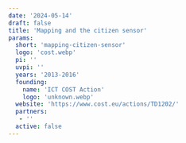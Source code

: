 ```yaml
---
date: '2024-05-14'
draft: false
title: 'Mapping and the citizen sensor'
params:
  short: 'mapping-citizen-sensor'
  logo: 'cost.webp'
  pi: ''
  uvpi: ''
  years: '2013-2016'
  founding: 
    name: 'ICT COST Action'
    logo: 'unknown.webp'
  website: 'https://www.cost.eu/actions/TD1202/'
  partners: 
   - '' 
  active: false
---
```

